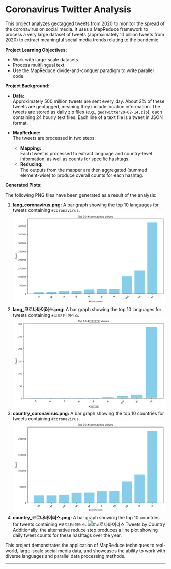 Coronavirus Twitter Analysis
============================

This project analyzes geotagged tweets from 2020 to monitor the spread of the coronavirus on social media. It uses a MapReduce framework to process a very large dataset of tweets (approximately 1.1 billion tweets from 2020) to extract meaningful social media trends relating to the pandemic. 

**Project Learning Objectives:**
- Work with large-scale datasets.
- Process multilingual text.
- Use the MapReduce divide-and-conquer paradigm to write parallel code.

**Project Background:**

- **Data:**  
  Approximately 500 million tweets are sent every day. About 2% of these tweets are geotagged, meaning they include location information. The tweets are stored as daily zip files (e.g., `geoTwitter20-02-14.zip`), each containing 24 hourly text files. Each line of a text file is a tweet in JSON format.

- **MapReduce:**  
  The tweets are processed in two steps:
  - **Mapping:**  
    Each tweet is processed to extract language and country-level information, as well as counts for specific hashtags.
  - **Reducing:**  
    The outputs from the mapper are then aggregated (summed element-wise) to produce overall counts for each hashtag.

**Generated Plots:**

The following PNG files have been generated as a result of the analysis:
1. **lang_coronavirus.png:** A bar graph showing the top 10 languages for tweets containing `#coronavirus`.
![#Coronavirus Tweets by Language](img/lang_coronavirus.png)
2. **lang_코로나바이러스.png:** A bar graph showing the top 10 languages for tweets containing `#코로나바이러스`.
![#코로나바이러스 Tweets by Language](img/lang_코로나바이러스.png)
3. **country_coronavirus.png:** A bar graph showing the top 10 countries for tweets containing `#coronavirus`.
![#Coronavirus Tweets by Country](img/country_coronavirus.png)
4. **country_코로나바이러스.png:** A bar graph showing the top 10 countries for tweets containing `#코로나바이러스`.
![#코로나바이러스 Tweets by Country](img/country_#코로나바이러스.png)
Additionally, the alternative reduce step produces a line plot showing daily tweet counts for these hashtags over the year.

This project demonstrates the application of MapReduce techniques to real-world, large-scale social media data, and showcases the ability to work with diverse languages and parallel data processing methods.

---
